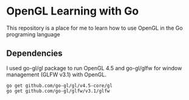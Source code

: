 # OpenGL Learning with Go
This repository is a place for me to learn how to use OpenGL in the Go
programing language

## Dependencies
I used go-gl/gl package to run OpenGL 4.5 and go-gl/glfw for window management
(GLFW v3.1) with OpenGL.
```
go get github.com/go-gl/gl/v4.5-core/gl
go get github.com/go-gl/glfw/v3.1/glfw
```
